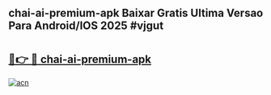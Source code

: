 ## chai-ai-premium-apk Baixar Gratis Ultima Versao Para Android/IOS 2025 #vjgut

# <h2><a href="https://ainizakaria.my?title=chai-ai-premium-apk&ref=20M">🔗👉 🔴 chai-ai-premium-apk</a></h2>

[![acn](https://github.com/user-attachments/assets/0f9c940e-d8b0-45ae-aac7-cd30a18b3e1c)](https://ainizakaria.my?title=chai-ai-premium-apk&ref=20M)

